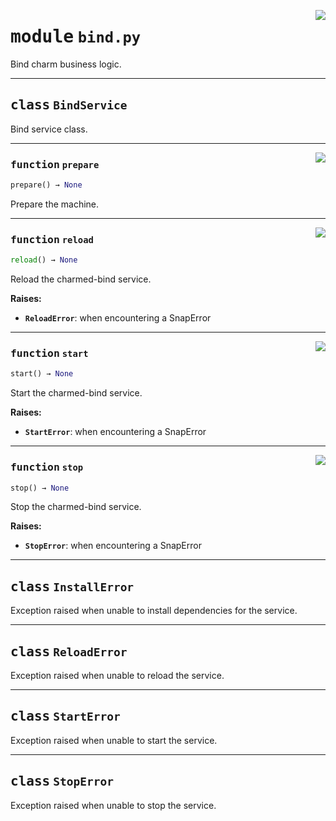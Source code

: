 <!-- markdownlint-disable -->

<a href="../src/bind.py#L0"><img align="right" style="float:right;" src="https://img.shields.io/badge/-source-cccccc?style=flat-square"></a>

# <kbd>module</kbd> `bind.py`
Bind charm business logic. 



---

## <kbd>class</kbd> `BindService`
Bind service class. 




---

<a href="../src/bind.py#L86"><img align="right" style="float:right;" src="https://img.shields.io/badge/-source-cccccc?style=flat-square"></a>

### <kbd>function</kbd> `prepare`

```python
prepare() → None
```

Prepare the machine. 

---

<a href="../src/bind.py#L35"><img align="right" style="float:right;" src="https://img.shields.io/badge/-source-cccccc?style=flat-square"></a>

### <kbd>function</kbd> `reload`

```python
reload() → None
```

Reload the charmed-bind service. 



**Raises:**
 
 - <b>`ReloadError`</b>:  when encountering a SnapError 

---

<a href="../src/bind.py#L52"><img align="right" style="float:right;" src="https://img.shields.io/badge/-source-cccccc?style=flat-square"></a>

### <kbd>function</kbd> `start`

```python
start() → None
```

Start the charmed-bind service. 



**Raises:**
 
 - <b>`StartError`</b>:  when encountering a SnapError 

---

<a href="../src/bind.py#L69"><img align="right" style="float:right;" src="https://img.shields.io/badge/-source-cccccc?style=flat-square"></a>

### <kbd>function</kbd> `stop`

```python
stop() → None
```

Stop the charmed-bind service. 



**Raises:**
 
 - <b>`StopError`</b>:  when encountering a SnapError 


---

## <kbd>class</kbd> `InstallError`
Exception raised when unable to install dependencies for the service. 





---

## <kbd>class</kbd> `ReloadError`
Exception raised when unable to reload the service. 





---

## <kbd>class</kbd> `StartError`
Exception raised when unable to start the service. 





---

## <kbd>class</kbd> `StopError`
Exception raised when unable to stop the service. 





